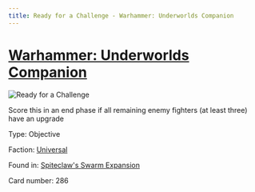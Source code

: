 ```yaml
---
title: Ready for a Challenge - Warhammer: Underworlds Companion
---
```


# [Warhammer: Underworlds Companion](https://guidokessels.github.io/wh-underworlds)

  

![Ready for a Challenge](https://warhammerunderworlds.com/wp-content/uploads/sites/6/2018/02/286_ENG.png)

Score this in an end phase if all remaining enemy fighters (at least three) have an upgrade

Type: Objective

Faction: [Universal](https://guidokessels.github.io/wh-underworlds/factions/universal)

Found in: [Spiteclaw's Swarm Expansion](https://guidokessels.github.io/wh-underworlds/locations/spiteclaws-swarm-expansion)

Card number: 286
